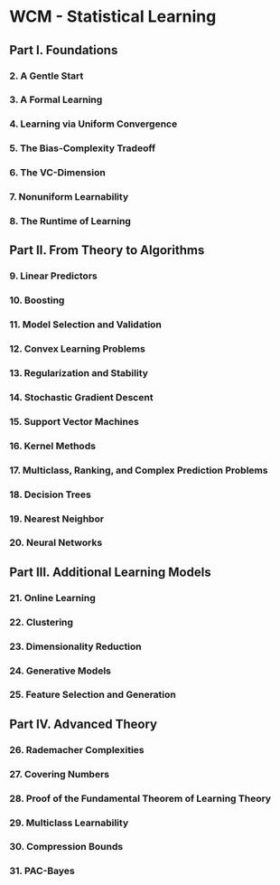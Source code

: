 # WCM - Statistical Learning

## Part I. Foundations

### 2. A Gentle Start


### 3. A Formal Learning


### 4. Learning via Uniform Convergence


### 5. The Bias-Complexity Tradeoff


### 6. The VC-Dimension


### 7. Nonuniform Learnability


### 8. The Runtime of Learning




## Part II. From Theory to Algorithms


### 9. Linear Predictors


### 10. Boosting


### 11. Model Selection and Validation


### 12. Convex Learning Problems


### 13. Regularization and Stability


### 14. Stochastic Gradient Descent


### 15. Support Vector Machines


### 16. Kernel Methods


### 17. Multiclass, Ranking, and Complex Prediction Problems


### 18. Decision Trees


### 19. Nearest Neighbor


### 20. Neural Networks


## Part III. Additional Learning Models


### 21. Online Learning


### 22. Clustering


### 23. Dimensionality Reduction


### 24. Generative Models



### 25. Feature Selection and Generation


## Part IV. Advanced Theory

### 26. Rademacher Complexities 


### 27. Covering Numbers


### 28. Proof of the Fundamental Theorem of Learning Theory 


### 29. Multiclass Learnability


### 30. Compression Bounds


### 31. PAC-Bayes




